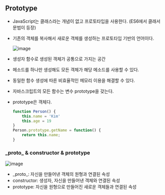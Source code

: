 ## Prototype

- JavaScript는 클래스라는 개념이 없고 프로토타입을 사용한다. (ES6에서 클래서 문법이 등장)
- 기존의 객체를 복사해서 새로운 객체를 생성하는 프로토타입 기반의 언어이다.

    ![image](https://user-images.githubusercontent.com/61968474/134460594-969f55d6-ec09-48d7-8be5-48cd2271dcfd.png)

- 생성자 함수로 생성된 객체가 공통으로 가지는 공간
- 메소드를 하나만 생성해도 모든 객체가 해당 메소드를 사용할 수 있다.
- 동일한 함수 생성에 따른 비효율적인 메모리 이용을 해결할 수 있다.
- 자바스크립트의 모든 함수는 변수 prototype을 갖는다.
- prototype은 객체다.

    ```js
    function Person() {
        this.name = 'Kim'
        this.age = 19
    }
    Person.prototype.getName = function() {
        return this.name;
    }
    ```

### \_proto_ & constructor & prototype
![image](https://user-images.githubusercontent.com/61968474/134461416-a96440ec-38c9-4dba-b656-5b8b314932ce.png)

- \_proto_: 자신을 만들어낸 객체의 원형과 연결된 속성
- constructor: 생성자, 자신을 만들어낸 객체와 연결된 속성
- prototype: 자신을 원형으로 만들어진 새로운 객체들과 연결된 속성